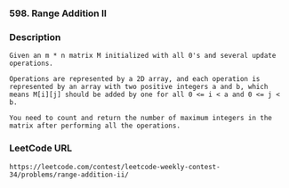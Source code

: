 ### 598. Range Addition II

### Description
	Given an m * n matrix M initialized with all 0's and several update operations.

	Operations are represented by a 2D array, and each operation is represented by an array with two positive integers a and b, which means M[i][j] should be added by one for all 0 <= i < a and 0 <= j < b.

	You need to count and return the number of maximum integers in the matrix after performing all the operations.

### LeetCode URL
	https://leetcode.com/contest/leetcode-weekly-contest-34/problems/range-addition-ii/
